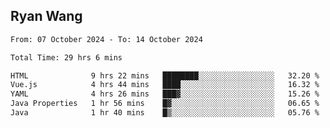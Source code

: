 ## Ryan Wang

<!--START_SECTION:waka-->

```txt
From: 07 October 2024 - To: 14 October 2024

Total Time: 29 hrs 6 mins

HTML              9 hrs 22 mins   ████████░░░░░░░░░░░░░░░░░   32.20 %
Vue.js            4 hrs 44 mins   ████░░░░░░░░░░░░░░░░░░░░░   16.32 %
YAML              4 hrs 26 mins   ███▓░░░░░░░░░░░░░░░░░░░░░   15.26 %
Java Properties   1 hr 56 mins    █▓░░░░░░░░░░░░░░░░░░░░░░░   06.65 %
Java              1 hr 40 mins    █▒░░░░░░░░░░░░░░░░░░░░░░░   05.76 %
```

<!--END_SECTION:waka-->
